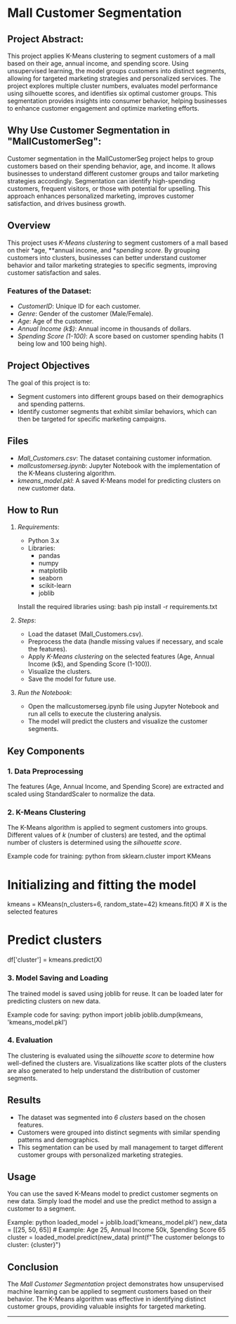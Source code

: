 # Mall Customer Segmentation


## Project Abstract:
This project applies K-Means clustering to segment customers of a mall based on their age, annual income, and spending score. Using unsupervised learning, the model groups customers into distinct segments, allowing for targeted marketing strategies and personalized services. The project explores multiple cluster numbers, evaluates model performance using silhouette scores, and identifies six optimal customer groups. This segmentation provides insights into consumer behavior, helping businesses to enhance customer engagement and optimize marketing efforts.

## Why Use Customer Segmentation in "MallCustomerSeg":
Customer segmentation in the MallCustomerSeg project helps to group customers based on their spending behavior, age, and income. It allows businesses to understand different customer groups and tailor marketing strategies accordingly. Segmentation can identify high-spending customers, frequent visitors, or those with potential for upselling. This approach enhances personalized marketing, improves customer satisfaction, and drives business growth.

## Overview
This project uses *K-Means clustering* to segment customers of a mall based on their *age, **annual income, and **spending score*. By grouping customers into clusters, businesses can better understand customer behavior and tailor marketing strategies to specific segments, improving customer satisfaction and sales.

### Features of the Dataset:
- *CustomerID*: Unique ID for each customer.
- *Genre*: Gender of the customer (Male/Female).
- *Age*: Age of the customer.
- *Annual Income (k$)*: Annual income in thousands of dollars.
- *Spending Score (1-100)*: A score based on customer spending habits (1 being low and 100 being high).

## Project Objectives
The goal of this project is to:
- Segment customers into different groups based on their demographics and spending patterns.
- Identify customer segments that exhibit similar behaviors, which can then be targeted for specific marketing campaigns.
  
## Files
- *Mall_Customers.csv*: The dataset containing customer information.
- *mallcustomerseg.ipynb*: Jupyter Notebook with the implementation of the K-Means clustering algorithm.
- *kmeans_model.pkl*: A saved K-Means model for predicting clusters on new customer data.

## How to Run
1. *Requirements*:
   - Python 3.x
   - Libraries: 
     - pandas
     - numpy
     - matplotlib
     - seaborn
     - scikit-learn
     - joblib

   Install the required libraries using:
   bash
   pip install -r requirements.txt
   

2. *Steps*:
   - Load the dataset (Mall_Customers.csv).
   - Preprocess the data (handle missing values if necessary, and scale the features).
   - Apply *K-Means clustering* on the selected features (Age, Annual Income (k$), and Spending Score (1-100)).
   - Visualize the clusters.
   - Save the model for future use.

3. *Run the Notebook*:
   - Open the mallcustomerseg.ipynb file using Jupyter Notebook and run all cells to execute the clustering analysis.
   - The model will predict the clusters and visualize the customer segments.

## Key Components

### 1. Data Preprocessing
   The features (Age, Annual Income, and Spending Score) are extracted and scaled using StandardScaler to normalize the data.

### 2. K-Means Clustering
   The K-Means algorithm is applied to segment customers into groups. Different values of *k* (number of clusters) are tested, and the optimal number of clusters is determined using the *silhouette score*.

   Example code for training:
   python
   from sklearn.cluster import KMeans
   
   # Initializing and fitting the model
   kmeans = KMeans(n_clusters=6, random_state=42)
   kmeans.fit(X)  # X is the selected features

   # Predict clusters
   df['cluster'] = kmeans.predict(X)
   

### 3. Model Saving and Loading
   The trained model is saved using joblib for reuse. It can be loaded later for predicting clusters on new data.

   Example code for saving:
   python
   import joblib
   joblib.dump(kmeans, 'kmeans_model.pkl')
   

### 4. Evaluation
   The clustering is evaluated using the *silhouette score* to determine how well-defined the clusters are. Visualizations like scatter plots of the clusters are also generated to help understand the distribution of customer segments.

## Results
- The dataset was segmented into *6 clusters* based on the chosen features.
- Customers were grouped into distinct segments with similar spending patterns and demographics.
- This segmentation can be used by mall management to target different customer groups with personalized marketing strategies.

## Usage
You can use the saved K-Means model to predict customer segments on new data. Simply load the model and use the predict method to assign a customer to a segment.

Example:
python
loaded_model = joblib.load('kmeans_model.pkl')
new_data = [[25, 50, 65]]  # Example: Age 25, Annual Income 50k, Spending Score 65
cluster = loaded_model.predict(new_data)
print(f"The customer belongs to cluster: {cluster}")


## Conclusion
The *Mall Customer Segmentation* project demonstrates how unsupervised machine learning can be applied to segment customers based on their behavior. The K-Means algorithm was effective in identifying distinct customer groups, providing valuable insights for targeted marketing.

---
